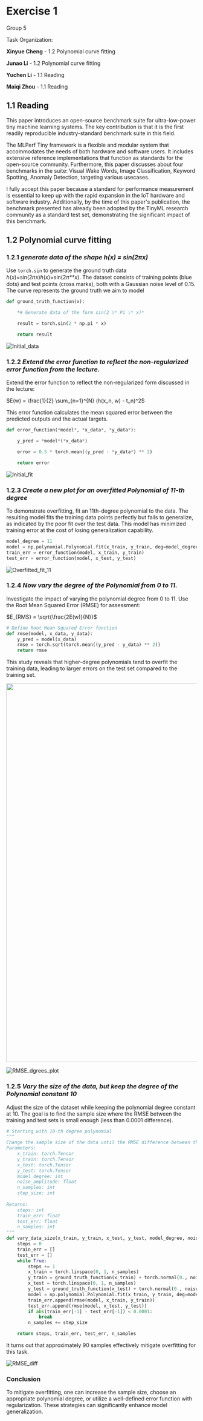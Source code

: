# Exercise 1

Group 5

Task Organization:

**Xinyue Cheng** - 1.2 Polynomial curve fitting

**Junao Li** - 1.2 Polynomial curve fitting

**Yuchen Li** - 1.1 Reading

**Maiqi Zhou** - 1.1 Reading

## 1.1 Reading

This paper introduces an open-source benchmark suite for ultra-low-power tiny machine learning systems. The key contribution is that it is the first readily reproducible industry-standard benchmark suite in this field. 

The MLPerf Tiny framework is a flexible and modular system that accommodates the needs of both hardware and software users. It includes extensive reference implementations that function as standards for the open-source community. Furthermore, this paper discusses about four benchmarks in the suite: Visual Wake Words,  Image Classification, Keyword Spotting, Anomaly Detection, targeting various usecases. 

I fully accept this paper because a standard for performance measurement is essential to keep up with the rapid expansion in the IoT hardware and software industry. Additionally, by the time of this paper's publication, the benchmark presented has already been adopted by the TinyML research community as a standard test set, demonstrating the significant impact of this benchmark.

## 1.2 Polynomial curve fitting



### 1.2.1 *generate data of the shape h(x) = sin(2πx)*

Use `torch.sin` to generate the ground truth data ℎ(𝑥)=sin⁡(2𝜋𝑥)*h*(*x*)=sin(2*π**x*). The dataset consists of training points (blue dots) and test points (cross marks), both with a Gaussian noise level of 0.15. The curve represents the ground truth we aim to model

```python
def ground_truth_function(x):

    *# Generate data of the form sin(2 \* Pi \* x)*

    result = torch.sin(2 * np.pi * x)

    return result


```





![Initial_data](Initial_data.png)



### 1.2.2 *Extend the error function to reflect the non-regularized error function from the lecture.*

Extend the error function to reflect the non-regularized form discussed in the lecture:

$E(w) = \frac{1}{2} \sum_{n=1}^{N} (h(x_n, w) - t_n)^2$

This error function calculates the mean squared error between the predicted outputs and the actual targets.

```python
def error_function(*model*, *x_data*, *y_data*):

    y_pred = *model*(*x_data*)

    error = 0.5 * torch.mean((y_pred - *y_data*) ** 2)

    return error
```


![Initial_fit](Initial_fit.png)



### 1.2.3 *Create a new plot for an overfitted Polynomial of 11-th degree*

To demonstrate overfitting, fit an 11th-degree polynomial to the data. The resulting model fits the training data points perfectly but fails to generalize, as indicated by the poor fit over the test data. This model has minimized training error at the cost of losing generalization capability.

```python
model_degree = 11
model = np.polynomial.Polynomial.fit(x_train, y_train, deg=model_degree)
train_err = error_function(model, x_train, y_train)
test_err = error_function(model, x_test, y_test)
```

![Overfitted_fit_11](Overfitted_fit_11.png)



### 1.2.4 *Now vary the degree of the Polynomial from 0 to 11.*



Investigate the impact of varying the polynomial degree from 0 to 11. Use the Root Mean Squared Error (RMSE) for assessment:



$E_{RMS} = \sqrt{\frac{2E(w)}{N}}$​





```python
# Define Root Mean Squared Error function
def rmse(model, x_data, y_data):
    y_pred = model(x_data)
    rmse = torch.sqrt(torch.mean((y_pred - y_data) ** 2))
    return rmse
```



This study reveals that higher-degree polynomials tend to overfit the training data, leading to larger errors on the test set compared to the training set.

<div align="center">
    <img src="RMS_plot.png" height="1000" />
</div>

![RMSE_dgrees_plot](RMSE_dgrees_plot.png)



### 1.2.5 *Vary the size of the data, but keep the degree of the Polynomial constant 10*



Adjust the size of the dataset while keeping the polynomial degree constant at 10. The goal is to find the sample size where the RMSE between the training and test sets is small enough (less than 0.0001 difference). 

```python
# Starting with 10-th degree polynomial
""" 
Change the sample size of the data until the RMSE difference between the train and test data is less than 0.0001.
Parameters:
    x_train: torch.Tensor
    y_train: torch.Tensor
    x_test: torch.Tensor
    y_test: torch.Tensor
    model_degree: int
    noise_amplitude: float
    n_samples: int
    step_size: int
    
Returns:
    steps: int
    train_err: float
    test_err: float
    n_samples: int
"""
def vary_data_size(x_train, y_train, x_test, y_test, model_degree, noise_amplitude, n_samples, step_size):
    steps = 0
    train_err = []
    test_err = []
    while True:
        steps += 1
        x_train = torch.linspace(0, 1, n_samples)
        y_train = ground_truth_function(x_train) + torch.normal(0., noise_amplitude, size=(n_samples,))
        x_test = torch.linspace(0, 1, n_samples)
        y_test = ground_truth_function(x_test) + torch.normal(0., noise_amplitude, size=(n_samples,))
        model = np.polynomial.Polynomial.fit(x_train, y_train, deg=model_degree)
        train_err.append(rmse(model, x_train, y_train))
        test_err.append(rmse(model, x_test, y_test))
        if abs(train_err[-1] - test_err[-1]) < 0.0001:
            break
        n_samples += step_size

    return steps, train_err, test_err, n_samples
```



It turns out that approximately 90 samples effectively mitigate overfitting for this task.

![RMSE_diff](RMSE_diff.png)



### Conclusion

To mitigate overfitting, one can increase the sample size, choose an appropriate polynomial degree, or utilize a well-defined error function with regularization. These strategies can significantly enhance model generalization.
